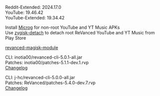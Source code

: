 Reddit-Extended: 2024.17.0  
YouTube: 19.46.42  
YouTube-Extended: 19.34.42  

Install [Microg](https://github.com/ReVanced/GmsCore/releases) for non-root YouTube and YT Music APKs  
Use [zygisk-detach](https://github.com/j-hc/zygisk-detach) to detach root ReVanced YouTube and YT Music from Play Store  

[revanced-magisk-module](https://github.com/j-hc/revanced-magisk-module)
  
CLI: inotia00/revanced-cli-5.0.1-all.jar  
Patches: inotia00/patches-5.1.1-dev.1.rvp  
[Changelog](https://github.com/inotia00/revanced-patches/releases/tag/v5.1.1-dev.1)

CLI: j-hc/revanced-cli-5.0.0-all.jar  
Patches: ReVanced/patches-5.4.0-dev.7.rvp  
[Changelog](https://github.com/ReVanced/revanced-patches/releases/tag/v5.4.0-dev.7)  
